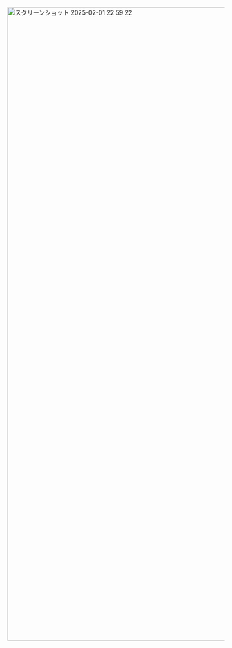 <img width="1468" alt="スクリーンショット 2025-02-01 22 59 22" src="https://github.com/user-attachments/assets/d410134d-ccec-44b0-9141-0c44edfa62bc" />
